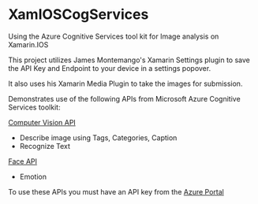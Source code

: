 # XamIOSCogServices
Using the Azure Cognitive Services tool kit for Image analysis on Xamarin.IOS

This project utilizes James Montemango's Xamarin Settings plugin to save the API Key and Endpoint to your device in a settings popover. 

It also uses his Xamarin Media Plugin to take the images for submission. 

Demonstrates use of the following APIs from Microsoft Azure Cognitive Services toolkit:

[Computer Vision API](https://azure.microsoft.com/en-us/services/cognitive-services/custom-vision-service/)

* Describe image using Tags, Categories, Caption
* Recognize Text

[Face API](https://azure.microsoft.com/en-us/services/cognitive-services/face/)

* Emotion

To use these APIs you must have an API key from the [Azure Portal](http://portal.azure.com)


